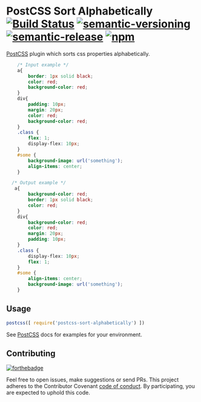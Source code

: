 # PostCSS Sort Alphabetically [![Build Status](https://travis-ci.org/mycsHQ/postcss-sort-alphabetically.svg?branch=master)](https://travis-ci.org/mycsHQ/postcss-sort-alphabetically) [![semantic-versioning](https://img.shields.io/badge/semantic%20-versioning-green.svg)]() [![semantic-release](https://img.shields.io/badge/%20%20%F0%9F%93%A6%F0%9F%9A%80-semantic--release-e10079.svg)](https://github.com/semantic-release/semantic-release) [![npm](https://img.shields.io/npm/v/postcss-sort-alphabetically.svg)](https://www.npmjs.com/package/postcss-sort-alphabetically)

[PostCSS] plugin which sorts css properties alphabetically.

[PostCSS]: https://github.com/postcss/postcss



```css
    /* Input example */
    a{
        border: 1px solid black;
        color: red;
        background-color: red;
    }
    div{
        padding: 10px;
        margin: 20px;
        color: red;
        background-color: red;
    }
    .class {
        flex: 1;
        display-flex: 10px;
    }
    #some {
        background-image: url('something');
        align-items: center;
    }
```

```css
  /* Output example */
   a{
        background-color: red;
        border: 1px solid black;
        color: red;
    }
    div{
        background-color: red;
        color: red;
        margin: 20px;
        padding: 10px;
    }
    .class {
        display-flex: 10px;
        flex: 1;
    }
    #some {
        align-items: center;
        background-image: url('something');
    }
```

## Usage

```js
postcss([ require('postcss-sort-alphabetically') ])
```

See [PostCSS] docs for examples for your environment.

## Contributing
[![forthebadge](http://forthebadge.com/images/badges/built-with-love.svg)](http://forthebadge.com)

Feel free to open issues, make suggestions or send PRs.
This project adheres to the Contributor Covenant [code of conduct](http://contributor-covenant.org/). By participating, you are expected to uphold this code.
